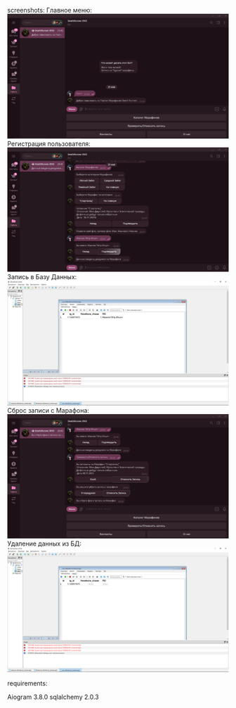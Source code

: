 screenshots:
Главное меню:
![Image](https://github.com/MidwichHunter/OMGTU_Projects/blob/TG_Bot/Scrinshots/main.jpg)
Регистрация пользователя:
![Image](https://github.com/MidwichHunter/OMGTU_Projects/blob/TG_Bot/Scrinshots/Registration.jpg)
Запись в Базу Данных:
![Image](https://github.com/MidwichHunter/OMGTU_Projects/blob/TG_Bot/Scrinshots/DatabaseInject.jpg)
Сброс записи с Марафона:
![Image](https://github.com/MidwichHunter/OMGTU_Projects/blob/TG_Bot/Scrinshots/Say_Goodbye_Holliwood.jpg)
Удаление данных из БД:
![Image](https://github.com/MidwichHunter/OMGTU_Projects/blob/TG_Bot/Scrinshots/Database_Update.png)




requirements:

Aiogram 3.8.0
sqlalchemy 2.0.3
